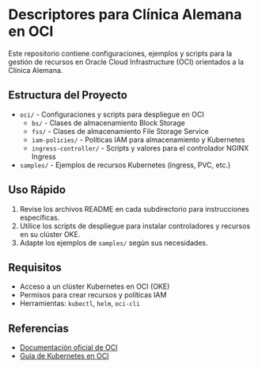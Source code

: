 
# Descriptores para Clínica Alemana en OCI

Este repositorio contiene configuraciones, ejemplos y scripts para la gestión de recursos en Oracle Cloud Infrastructure (OCI) orientados a la Clínica Alemana.

## Estructura del Proyecto

- `oci/` - Configuraciones y scripts para despliegue en OCI
  - `bs/` - Clases de almacenamiento Block Storage
  - `fss/` - Clases de almacenamiento File Storage Service
  - `iam-policies/` - Políticas IAM para almacenamiento y Kubernetes
  - `ingress-controller/` - Scripts y valores para el controlador NGINX Ingress
- `samples/` - Ejemplos de recursos Kubernetes (ingress, PVC, etc.)

## Uso Rápido

1. Revise los archivos README en cada subdirectorio para instrucciones específicas.
2. Utilice los scripts de despliegue para instalar controladores y recursos en su clúster OKE.
3. Adapte los ejemplos de `samples/` según sus necesidades.

## Requisitos

- Acceso a un clúster Kubernetes en OCI (OKE)
- Permisos para crear recursos y políticas IAM
- Herramientas: `kubectl`, `helm`, `oci-cli`

## Referencias

- [Documentación oficial de OCI](https://docs.oracle.com/en-us/iaas/Content/home.htm)
- [Guía de Kubernetes en OCI](https://docs.oracle.com/en-us/iaas/Content/ContEng/Concepts/contengoverview.htm)

